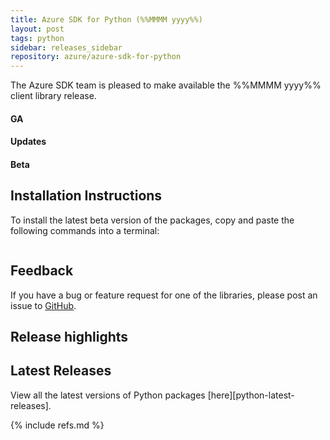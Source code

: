 ```yaml
---
title: Azure SDK for Python (%%MMMM yyyy%%)
layout: post
tags: python
sidebar: releases_sidebar
repository: azure/azure-sdk-for-python
---
```


<!--

[pattern]: # (${PackageName}:${PackageVersion})
-->

The Azure SDK team is pleased to make available the %%MMMM yyyy%% client library release.

#### GA

[pattern.ga]: # (- ${PackageFriendlyName})

#### Updates

[pattern.patch]: # (- ${PackageFriendlyName})

#### Beta

[pattern.beta]: # (- ${PackageFriendlyName})

## Installation Instructions

To install the latest beta version of the packages, copy and paste the following commands into a terminal:

```bash

```

[pattern]: # ($> pip install ${PackageName}==${PackageVersion})

## Feedback

If you have a bug or feature request for one of the libraries, please post an issue to [GitHub](https://github.com/azure/azure-sdk-for-python/issues).

## Release highlights

[pattern]: # (### ${PackageFriendlyName} ${PackageVersion} [Changelog]${ChangelogUrl}`n${HighlightsBody}`n)

## Latest Releases

View all the latest versions of Python packages [here][python-latest-releases].

{% include refs.md %}

